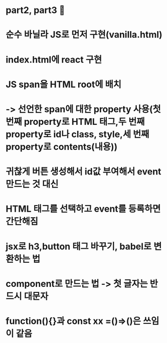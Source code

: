 # part2, part3 🫠

# 순수 바닐라 JS로 먼저 구현(vanilla.html)

# index.html에 react 구현

# JS span을 HTML root에 배치

# -> 선언한 span에 대한 property 사용(첫 번째 property로 HTML 태그,두 번째 property로 id나 class, style,세 번째 property로 contents(내용))

# 귀찮게 버튼 생성해서 id값 부여해서 event 만드는 것 대신

# HTML 태그를 선택하고 event를 등록하면 간단해짐

# jsx로 h3,button 태그 바꾸기, babel로 변환하는 법

# component로 만드는 법 -> 첫 글자는 반드시 대문자

# function(){}과 const xx =()=>()은 쓰임이 같음
